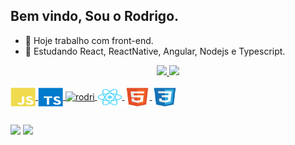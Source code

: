 ## Bem vindo, Sou o Rodrigo.

- 🔭 Hoje trabalho com front-end.
- 🌱 Estudando React, ReactNative, Angular, Nodejs e Typescript.

<div align="center">
  <a href="https://github.com/rodrigodsq">
  <img height="180em" src="https://github-readme-stats.vercel.app/api?username=rodrigodsq&show_icons=true&theme=tokyonight&include_all_commits=true&count_private=true"/>
  <img height="180em" src="https://github-readme-stats.vercel.app/api/top-langs/?username=rodrigodsq&layout=compact&langs_count=7&theme=tokyonight"/>
</div>
  
<div style="display: inline_block"><br>
  <img align="center" alt="rodri" height="30" width="40" src="https://raw.githubusercontent.com/devicons/devicon/master/icons/javascript/javascript-plain.svg">
  <img align="center" alt="rodri" height="30" width="40" src="https://raw.githubusercontent.com/devicons/devicon/master/icons/typescript/typescript-plain.svg">
  <img align="center" alt="rodri" height="30" width="40" src="https://cdn.jsdelivr.net/gh/devicons/devicon/icons/angularjs/angularjs-original.svg">
  <img align="center" alt="rodri" height="30" width="40" src="https://raw.githubusercontent.com/devicons/devicon/master/icons/react/react-original.svg">
  <img align="center" alt="rodri" height="30" width="40" src="https://raw.githubusercontent.com/devicons/devicon/master/icons/html5/html5-original.svg">
  <img align="center" alt="rodri" height="30" width="40" src="https://raw.githubusercontent.com/devicons/devicon/master/icons/css3/css3-original.svg">
</div>
  
  ##
 
<div> 
  <a href = "mailto:rodrigodsq1@gmail.com"><img src="https://img.shields.io/badge/-Gmail-%23333?style=for-the-badge&logo=gmail&logoColor=white" target="_blank"></a>
  <a href="https://www.linkedin.com/in/rodrigo-quintais-4b0479178/" target="_blank"><img src="https://img.shields.io/badge/-LinkedIn-%230077B5?style=for-the-badge&logo=linkedin&logoColor=white" target="_blank"></a>
</div>
